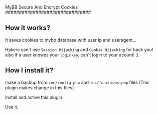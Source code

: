 MyBB Secure And Encrypt Cookies
###############################

## How it works?
It saves cookies to mybb database with user ip and useragent...

Hakers can't use `Session Hijacking` and `Cookie Hijacking` for hack you!
also if a user knowes your `loginkey`, can't login to your acount! :)

## How I install it?

make a backup from `inc/config.php` and `inc/functions.php` files (This plugin makes change in this files).

Install and active this plugin.

Use it.
